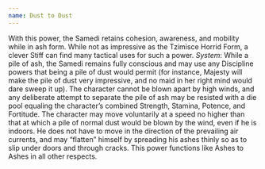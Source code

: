 ```yaml
---
name: Dust to Dust
---
```


With this power, the Samedi retains cohesion, awareness, and mobility while in ash form. While not as impressive as the Tzimisce Horrid Form, a clever Stiff can find many tactical uses for such a power.
_System_: While a pile of ash, the Samedi remains fully conscious and may use any Discipline powers that being a pile of dust would permit (for instance, Majesty will make the pile of dust very impressive, and no maid in her right mind would dare sweep it up). The character cannot be blown apart by high winds, and any deliberate attempt to separate the pile of ash may be resisted with a die pool equaling the character’s combined Strength, Stamina, Potence, and Fortitude. The character may move voluntarily at a speed no higher than that at which a pile of normal dust would be blown by the wind, even if he is indoors. He does not have to move in the direction of the prevailing air currents, and may “flatten” himself by spreading his ashes thinly so as to slip under doors and through cracks. This power functions like Ashes to Ashes in all other respects.